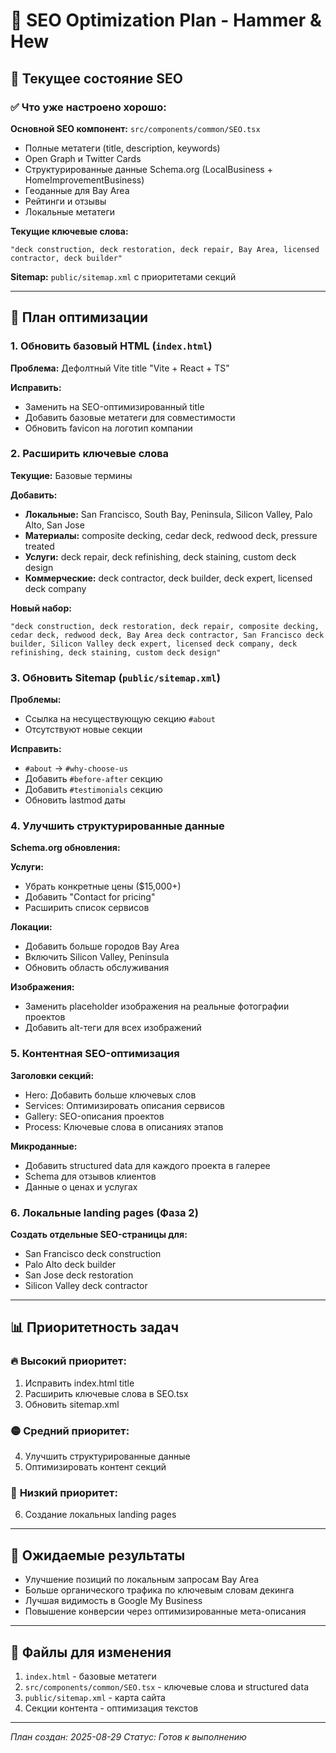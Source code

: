 # 🎯 SEO Optimization Plan - Hammer & Hew

## 📍 Текущее состояние SEO

### ✅ Что уже настроено хорошо:

**Основной SEO компонент:** `src/components/common/SEO.tsx`
- Полные метатеги (title, description, keywords)
- Open Graph и Twitter Cards
- Структурированные данные Schema.org (LocalBusiness + HomeImprovementBusiness)
- Геоданные для Bay Area
- Рейтинги и отзывы
- Локальные метатеги

**Текущие ключевые слова:**
```
"deck construction, deck restoration, deck repair, Bay Area, licensed contractor, deck builder"
```

**Sitemap:** `public/sitemap.xml` с приоритетами секций

---

## 🔧 План оптимизации

### 1. **Обновить базовый HTML** (`index.html`)
**Проблема:** Дефолтный Vite title "Vite + React + TS"

**Исправить:**
- Заменить на SEO-оптимизированный title
- Добавить базовые метатеги для совместимости
- Обновить favicon на логотип компании

### 2. **Расширить ключевые слова**
**Текущие:** Базовые термины

**Добавить:**
- **Локальные:** San Francisco, South Bay, Peninsula, Silicon Valley, Palo Alto, San Jose
- **Материалы:** composite decking, cedar deck, redwood deck, pressure treated
- **Услуги:** deck repair, deck refinishing, deck staining, custom deck design
- **Коммерческие:** deck contractor, deck builder, deck expert, licensed deck company

**Новый набор:**
```
"deck construction, deck restoration, deck repair, composite decking, cedar deck, redwood deck, Bay Area deck contractor, San Francisco deck builder, Silicon Valley deck expert, licensed deck company, deck refinishing, deck staining, custom deck design"
```

### 3. **Обновить Sitemap** (`public/sitemap.xml`)
**Проблемы:**
- Ссылка на несуществующую секцию `#about` 
- Отсутствуют новые секции

**Исправить:**
- `#about` → `#why-choose-us`
- Добавить `#before-after` секцию
- Добавить `#testimonials` секцию
- Обновить lastmod даты

### 4. **Улучшить структурированные данные**
**Schema.org обновления:**

**Услуги:**
- Убрать конкретные цены ($15,000+)
- Добавить "Contact for pricing"
- Расширить список сервисов

**Локации:**
- Добавить больше городов Bay Area
- Включить Silicon Valley, Peninsula
- Обновить область обслуживания

**Изображения:**
- Заменить placeholder изображения на реальные фотографии проектов
- Добавить alt-теги для всех изображений

### 5. **Контентная SEO-оптимизация**

**Заголовки секций:**
- Hero: Добавить больше ключевых слов
- Services: Оптимизировать описания сервисов
- Gallery: SEO-описания проектов
- Process: Ключевые слова в описаниях этапов

**Микроданные:**
- Добавить structured data для каждого проекта в галерее
- Schema для отзывов клиентов
- Данные о ценах и услугах

### 6. **Локальные landing pages** (Фаза 2)
**Создать отдельные SEO-страницы для:**
- San Francisco deck construction
- Palo Alto deck builder  
- San Jose deck restoration
- Silicon Valley deck contractor

---

## 📊 Приоритетность задач

### 🔥 **Высокий приоритет:**
1. Исправить index.html title
2. Расширить ключевые слова в SEO.tsx
3. Обновить sitemap.xml

### 🟡 **Средний приоритет:**
4. Улучшить структурированные данные
5. Оптимизировать контент секций

### 🔄 **Низкий приоритет:**
6. Создание локальных landing pages

---

## 🎯 Ожидаемые результаты

- Улучшение позиций по локальным запросам Bay Area
- Больше органического трафика по ключевым словам декинга
- Лучшая видимость в Google My Business
- Повышение конверсии через оптимизированные мета-описания

---

## 📁 Файлы для изменения

1. `index.html` - базовые метатеги
2. `src/components/common/SEO.tsx` - ключевые слова и structured data
3. `public/sitemap.xml` - карта сайта
4. Секции контента - оптимизация текстов

---

*План создан: 2025-08-29*
*Статус: Готов к выполнению*